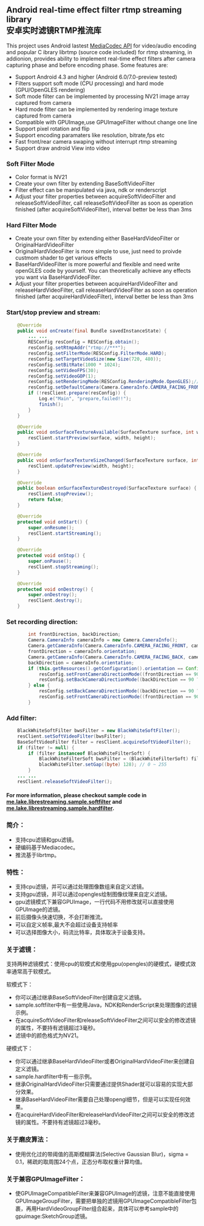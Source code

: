## Android real-time effect filter rtmp streaming library <br/> 安卓实时滤镜RTMP推流库

This project uses Android lastest [MediaCodec API](https://developer.android.com/reference/android/media/MediaCodec.html) for video/audio encoding and popular C ibrary librtmp (source code included) for rtmp streaming, in addionion, provides ability to implement real-time effect filters after camera capturing phase and before encoding phase. Some features are:

- Support Android 4.3 and higher (Android 6.0/7.0-preview tested)
- Filters support soft mode (CPU processing) and hard mode (GPU/OpenGLES rendering)
- Soft mode filter can be implemented by processing NV21 image array captured from camera  
- Hard mode filter can be implemented by rendering image texture captured from camera
- Compatible with GPUImage,use GPUImageFilter without change one line
- Support pixel rotation and flip
- Support encoding paramaters like resolution, bitrate,fps etc
- Fast front/rear camera swaping without interrupt rtmp streaming
- Support draw android View into video

### Soft Filter Mode

- Color format is NV21
- Create your own filter by extending BaseSoftVideoFilter 
- Filter effect can be manipulated via java, ndk or renderscript
- Adjust your filter properties between acquireSoftVideoFilter and releaseSoftVideoFilter, call releaseSoftVideoFilter as soon as operation finished (after acquireSoftVideoFilter), interval better be less than 3ms


### Hard Filter Mode

- Create your own filter by extending either BaseHardVideoFilter or OriginalHardVideoFilter
- OriginalHardVideoFilter is more simple to use, just need to proivde custmom shader to get  various effects
- BaseHardVideoFilter is more powerful and flexible and need write openGLES code by yourself. You can theoretically achieve any effects you want via BaseHardVideoFilter.
- Adjust your filter properties between acquireHardVideoFilter and releaseHardVideoFilter, call releaseHardVideoFilter as soon as operation finished (after acquireHardVideoFilter), interval better be less than 3ms

### Start/stop preview and stream:
```java
    @Override
    public void onCreate(final Bundle savedInstanceState) {
        ... ...
        RESConfig resConfig = RESConfig.obtain();
        resConfig.setRtmpAddr("rtmp://***");
        resConfig.setFilterMode(RESConfig.FilterMode.HARD);
        resConfig.setTargetVideoSize(new Size(720, 480));
        resConfig.setBitRate(1000 * 1024);
        resConfig.setVideoFPS(30);
        resConfig.setVideoGOP(1);
        resConfig.setRenderingMode(RESConfig.RenderingMode.OpenGLES);//setrender mode in softmode
        resConfig.setDefaultCamera(Camera.CameraInfo.CAMERA_FACING_FRONT);
        if (!resClient.prepare(resConfig)) {
            Log.e("Main", "prepare,failed!!");
            finish();
        }
    }

    @Override
    public void onSurfaceTextureAvailable(SurfaceTexture surface, int width, int height) {
        resClient.startPreview(surface, width, height);
    }

    @Override
    public void onSurfaceTextureSizeChanged(SurfaceTexture surface, int width, int height) {
        resClient.updatePreview(width, height);
    }

    @Override
    public boolean onSurfaceTextureDestroyed(SurfaceTexture surface) {
        resClient.stopPreview();
        return false;
    }

    @Override
    protected void onStart() {
        super.onResume();
        resClient.startStreaming();
    }

    @Override
    protected void onStop() {
        super.onPause();
        resClient.stopStreaming();
    }

    @Override
    protected void onDestroy() {
        super.onDestroy();
        resClient.destroy();
    }
```

### Set recording direction:
```java
        int frontDirection, backDirection;
        Camera.CameraInfo cameraInfo = new Camera.CameraInfo();
        Camera.getCameraInfo(Camera.CameraInfo.CAMERA_FACING_FRONT, cameraInfo);
        frontDirection = cameraInfo.orientation;
        Camera.getCameraInfo(Camera.CameraInfo.CAMERA_FACING_BACK, cameraInfo);
        backDirection = cameraInfo.orientation;
        if (this.getResources().getConfiguration().orientation == Configuration.ORIENTATION_PORTRAIT) {
            resConfig.setFrontCameraDirectionMode((frontDirection == 90 ? RESConfig.DirectionMode.FLAG_DIRECTION_ROATATION_270 : RESConfig.DirectionMode.FLAG_DIRECTION_ROATATION_90) | RESConfig.DirectionMode.FLAG_DIRECTION_FLIP_HORIZONTAL);
            resConfig.setBackCameraDirectionMode((backDirection == 90 ? RESConfig.DirectionMode.FLAG_DIRECTION_ROATATION_90 : RESConfig.DirectionMode.FLAG_DIRECTION_ROATATION_270));
        } else {
            resConfig.setBackCameraDirectionMode((backDirection == 90 ? RESConfig.DirectionMode.FLAG_DIRECTION_ROATATION_0 : RESConfig.DirectionMode.FLAG_DIRECTION_ROATATION_180));
            resConfig.setFrontCameraDirectionMode((frontDirection == 90 ? RESConfig.DirectionMode.FLAG_DIRECTION_ROATATION_180 : RESConfig.DirectionMode.FLAG_DIRECTION_ROATATION_0) | RESConfig.DirectionMode.FLAG_DIRECTION_FLIP_HORIZONTAL);
        }
```

### Add filter:
```java
    BlackWhiteSoftFilter bwsFilter = new BlackWhiteSoftFilter();
    resClient.setSoftVideoFilter(bwsFilter);
    BaseSoftVideoFilter filter = resClient.acquireSoftVideoFilter();
    if (filter != null) {
        if (filter instanceof BlackWhiteFilterSoft) {
            BlackWhiteFilterSoft bwsFilter = (BlackWhiteFilterSoft) filter;
            blackWhiteFilter.setGap((byte) 128); // 0 ~ 255
        }
    ... ...
    resClient.releaseSoftVideoFilter();
```

#### For more information, please checkout sample code in [me.lake.librestreaming.sample.softfilter](https://github.com/lakeinchina/librestreaming/tree/master/sample/src/main/java/me/lake/librestreaming/sample/softfilter) and [me.lake.librestreaming.sample.hardfilter](https://github.com/lakeinchina/librestreaming/tree/master/sample/src/main/java/me/lake/librestreaming/sample/hardfilter).

### 简介：
- 支持cpu滤镜和gpu滤镜。
- 硬编码基于Mediacodec。
- 推流基于librtmp。

### 特性：
- 支持cpu滤镜，并可以通过处理图像数组来自定义滤镜。
- 支持gpu滤镜，并可以通过opengles绘制图像纹理来自定义滤镜。
- gpu滤镜模式下兼容GPUImage，一行代码不用修改就可以直接使用GPUImage的滤镜。
- 前后摄像头快速切换，不会打断推流。
- 可以自定义帧率,最大不会超过设备支持帧率
- 可以选择图像大小，码流比特率，具体取决于设备支持。


### 关于滤镜：

支持两种滤镜模式：使用cpu的软模式和使用gpu(opengles)的硬模式，硬模式效率通常高于软模式。

软模式下：

- 你可以通过继承BaseSoftVideoFilter创建自定义滤镜。
- sample.softfilter中有一些使用Java，NDK和RenderScript来处理图像的滤镜示例。
- 在acquireSoftVideoFilter和releaseSoftVideoFilter之间可以安全的修改滤镜的属性，不要持有滤镜超过3毫秒。
- 滤镜中的颜色格式为NV21。

硬模式下：

- 你可以通过继承BaseHardVideoFilter或者OriginalHardVideoFilter来创建自定义滤镜。
- sample.hardfilter中有一些示例。
- 继承OriginalHardVideoFilter只需要通过提供Shader就可以容易的实现大部分效果。
- 继承BaseHardVideoFilter需要自己处理opengl细节，但是可以实现任何效果。
- 在acquireHardVideoFilter和releaseHardVideoFilter之间可以安全的修改滤镜的属性。不要持有滤镜超过3毫秒。


### 关于磨皮算法：

- 使用优化过的带阈值的高斯模糊算法(Selective Gaussian Blur)，sigma = 0.1，稀疏的取周围24个点，正态分布取权重计算均值。

### 关于兼容GPUImageFilter：

- 使GPUImageCompatibleFilter来兼容GPUImage的滤镜，注意不能直接使用GPUImageGroupFilter，需要把单独的滤镜用GPUImageCompatibleFilter包裹，再用HardVideoGroupFilter组合起来，具体可以参考sample中的gpuimage:SketchGroup滤镜。
